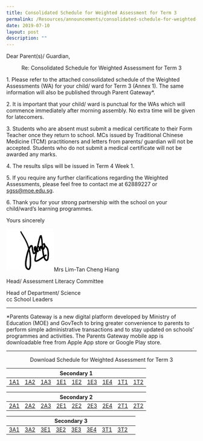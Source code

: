 ```yaml
---
title: Consolidated Schedule for Weighted Assessment for Term 3
permalink: /Resources/announcements/consolidated-schedule-for-weighted-assessment-for-term-3/
date: 2019-07-10
layout: post
description: ""
---
```

Dear Parent(s)/ Guardian,

<p style="text-align: center;">Re: Consolidated Schedule for Weighted Assessment for Term 3 </p>

1\. Please refer to the attached consolidated schedule of the Weighted Assessments (WA) for your child/ ward for Term 3 (Annex 1). The same information will also be published through Parent Gateway\*.

2\. It is important that your child/ ward is punctual for the WAs which will commence immediately after morning assembly. No extra time will be given for latecomers.

3\. Students who are absent must submit a medical certificate to their Form Teacher once they return to school. MCs issued by Traditional Chinese Medicine (TCM) practitioners and letters from parents/ guardian will not be accepted. Students who do not submit a medical certificate will not be awarded any marks.

4\. The results slips will be issued in Term 4 Week 1.

5\. If you require any further clarifications regarding the Weighted Assessments, please feel free to contact me at 62889227 or sgss@moe.edu.sg.

6\. Thank you for your strong partnership with the school on your child/ward’s learning programmes.

Yours sincerely

<img src="/images/signature.jpg" 
     style="width:25%; float: left" ><br><br><br><br><br>

Mrs Lim-Tan Cheng Hiang

Head/ Assessment Literacy Committee

Head of Department/ Science  
cc School Leaders

* * *

\*Parents Gateway is a new digital platform developed by Ministry of Education (MOE) and GovTech to bring greater convenience to parents to perform simple administrative transactions and to stay updated on schools’ programmes and activities. The Parents Gateway mobile app is downloadable free from Apple App store or Google Play store.

* * *
<p style="text-align: center;">Download Schedule for Weighted Assessment for Term 3 </p>

<table>
<thead>
  <tr>
    <th colspan="9" style="text-align: center;">Secondary 1</th>
  </tr>
</thead>
<tbody>
  <tr>
    <td><a href="https://www.sgs.edu.sg/wp-content/uploads/2019/07/1A1-WA-Term-3.pdf" target = "_blank" >1A1</a></td>
    <td><a href="https://www.sgs.edu.sg/wp-content/uploads/2019/07/1A2-WA-Term-3.pdf"  target = "_blank">1A2</a></td>
    <td><a href="https://www.sgs.edu.sg/wp-content/uploads/2019/07/1A3-WA-Term-3.pdf"  target = "_blank">1A3</a></td>
    <td><a href="https://www.sgs.edu.sg/wp-content/uploads/2019/07/1E1-WA-Term-3.pdf"  target = "_blank">1E1</a></td>
    <td><a href="https://www.sgs.edu.sg/wp-content/uploads/2019/07/1E2-WA-Term-3.pdf"  target = "_blank">1E2</a></td>
    <td><a href="https://www.sgs.edu.sg/wp-content/uploads/2019/07/1E3-WA-Term-3.pdf"  target = "_blank">1E3</a></td>
    <td><a href="https://www.sgs.edu.sg/wp-content/uploads/2019/07/1E4-WA-Term-3.pdf"  target = "_blank">1E4</a></td>
    <td><a href="https://www.sgs.edu.sg/wp-content/uploads/2019/07/1T1-WA-Term-3.pdf"  target = "_blank">1T1</a></td>
    <td><a href="https://www.sgs.edu.sg/wp-content/uploads/2019/07/1T2-WA-Term-3.pdf"  target = "_blank">1T2</a></td>
  </tr>
</tbody>
</table>

<table>
<thead>
  <tr>
    <th colspan="9" style="text-align: center;">Secondary 2</th>
  </tr>
</thead>
<tbody>
  <tr>
    <td><a href="https://www.sgs.edu.sg/wp-content/uploads/2019/07/2A1-WA-Term-3.pdf"  target = "_blank">2A1</a></td>
    <td><a href="https://www.sgs.edu.sg/wp-content/uploads/2019/07/2A2-WA-Term-3.pdf"  target = "_blank">2A2</a></td>
    <td><a href="https://www.sgs.edu.sg/wp-content/uploads/2019/07/2A3-WA-Term-3.pdf"  target = "_blank">2A3</a></td>
    <td><a href="https://www.sgs.edu.sg/wp-content/uploads/2019/07/2E1-WA-Term-3.pdf"  target = "_blank">2E1</a></td>
    <td><a href="https://www.sgs.edu.sg/wp-content/uploads/2019/07/2E2-WA-Term-3.pdf"  target = "_blank">2E2</a></td>
    <td><a href="https://www.sgs.edu.sg/wp-content/uploads/2019/07/2E3-WA-Term-3.pdf"  target = "_blank">2E3</a></td>
    <td><a href="https://www.sgs.edu.sg/wp-content/uploads/2019/07/2E4-WA-Term-3.pdf"  target = "_blank">2E4</a></td>
    <td><a href="https://www.sgs.edu.sg/wp-content/uploads/2019/07/2T1-WA-Term-3.pdf"  target = "_blank">2T1</a></td>
    <td><a href="https://www.sgs.edu.sg/wp-content/uploads/2019/07/2T2-WA-Term-3.pdf"  target = "_blank">2T2</a></td>
  </tr>
</tbody>
</table>

<table>
<thead>
  <tr>
    <th colspan="9" style="text-align: center;">Secondary 3</th>
  </tr>
</thead>
<tbody>
  <tr>
    <td><a href="https://www.sgs.edu.sg/wp-content/uploads/2019/07/3A1-WA-Term-3.pdf"  target = "_blank">3A1</a></td>
    <td><a href="https://www.sgs.edu.sg/wp-content/uploads/2019/07/3A2-WA-Term-3.pdf"  target = "_blank">3A2</a></td>
    <td><a href="https://www.sgs.edu.sg/wp-content/uploads/2019/07/3E1-WA-Term-3.pdf"  target = "_blank">3E1</a><a href="https://www.sgs.edu.sg/wp-content/uploads/2019/07/3E1-WA-Term-3.pdf"  target = "_blank"> </a></td>
    <td><a href="https://www.sgs.edu.sg/wp-content/uploads/2019/07/3E2-WA-Term-3.pdf"  target = "_blank">3E2</a></td>
    <td><a href="https://www.sgs.edu.sg/wp-content/uploads/2019/07/3E3-WA-Term-3.pdf"  target = "_blank">3E3</a></td>
    <td><a href="https://www.sgs.edu.sg/wp-content/uploads/2019/07/3E4-WA-Term-3.pdf"  target = "_blank">3E4</a></td>
    <td><a href="https://www.sgs.edu.sg/wp-content/uploads/2019/07/3T1-WA-Term-3.pdf"  target = "_blank">3T1</a></td>
    <td><a href="https://www.sgs.edu.sg/wp-content/uploads/2019/07/3T2-WA-Term-3.pdf"  target = "_blank">3T2</a></td>
    <td></td>
  </tr>
</tbody>
</table>